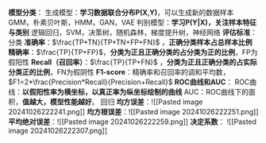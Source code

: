 **模型分类**：
	生成模型：**学习数据联合分布P(X,Y)**，可以生成新的数据样本
		GMM，朴素贝叶斯，HMM，GAN，VAE
	判别模型：**学习P(Y|X)，关注样本特征与类别**
		逻辑回归，SVM，决策树，随机森林，梯度提升树，神经网络
**评估标准**：
	分类
		**准确率**：$\frac{TP+TN}{TP+TN+FP+FN}$ ，**正确分类样本占总样本比例**
		**精确率**：$\frac{TP}{TP+FP}$，**分类为正且正确分类的占分类为正的比例**，FP为假阳性
		**Recall（召回率）**：$\frac{TP}{TP+FN}$ ，**分类为正且正确分类的占实际分类正的比例**，FN为假阴性
		**F1-score**：精确率和召回率的调和平均数，$F1=2*\frac{Precision*Recall}{Precision+Recall}$
		**ROC曲线和AUC**：
			ROC曲线：**以假阳性率为横坐标，以真正率为纵坐标绘制的曲线**
			AUC：ROC曲线下的面积，**值越大，模型性能越好**。
	回归
		**均方误差**：![[Pasted image 20241026222241.png]]
		**均方根误差**：![[Pasted image 20241026222251.png]]
		**平均绝对误差**：![[Pasted image 20241026222259.png]]
		**决定系数**：
		![[Pasted image 20241026222307.png]]
	